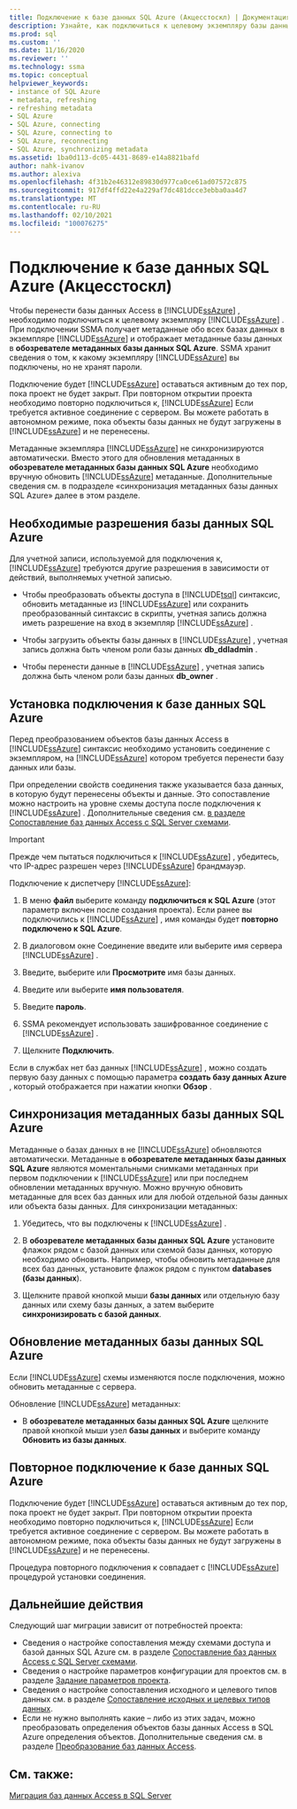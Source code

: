 ```yaml
---
title: Подключение к базе данных SQL Azure (Акцесстоскл) | Документация Майкрософт
description: Узнайте, как подключиться к целевому экземпляру базы данных SQL Azure для миграции баз данных Access. SSMA получает метаданные о базах данных в базе данных SQL Azure.
ms.prod: sql
ms.custom: ''
ms.date: 11/16/2020
ms.reviewer: ''
ms.technology: ssma
ms.topic: conceptual
helpviewer_keywords:
- instance of SQL Azure
- metadata, refreshing
- refreshing metadata
- SQL Azure
- SQL Azure, connecting
- SQL Azure, connecting to
- SQL Azure, reconnecting
- SQL Azure, synchronizing metadata
ms.assetid: 1ba0d113-dc05-4431-8689-e14a8821bafd
author: nahk-ivanov
ms.author: alexiva
ms.openlocfilehash: 4f31b2e46312e89830d977ca0ce61ad07572c875
ms.sourcegitcommit: 917df4ffd22e4a229af7dc481dcce3ebba0aa4d7
ms.translationtype: MT
ms.contentlocale: ru-RU
ms.lasthandoff: 02/10/2021
ms.locfileid: "100076275"
---
```

# <a name="connecting-to-azure-sql-database-accesstosql"></a>Подключение к базе данных SQL Azure (Акцесстоскл)

Чтобы перенести базы данных Access в [!INCLUDE[ssAzure](../../includes/ssazure_md.md)] , необходимо подключиться к целевому экземпляру [!INCLUDE[ssAzure](../../includes/ssazure_md.md)] . При подключении SSMA получает метаданные обо всех базах данных в экземпляре [!INCLUDE[ssAzure](../../includes/ssazure_md.md)] и отображает метаданные базы данных в **обозревателе метаданных базы данных SQL Azure**. SSMA хранит сведения о том, к какому экземпляру [!INCLUDE[ssAzure](../../includes/ssazure_md.md)] вы подключены, но не хранят пароли.

Подключение будет [!INCLUDE[ssAzure](../../includes/ssazure_md.md)] оставаться активным до тех пор, пока проект не будет закрыт. При повторном открытии проекта необходимо повторно подключиться к, [!INCLUDE[ssAzure](../../includes/ssazure_md.md)] Если требуется активное соединение с сервером. Вы можете работать в автономном режиме, пока объекты базы данных не будут загружены в [!INCLUDE[ssAzure](../../includes/ssazure_md.md)] и не перенесены.

Метаданные экземпляра [!INCLUDE[ssAzure](../../includes/ssazure_md.md)] не синхронизируются автоматически. Вместо этого для обновления метаданных в **обозревателе метаданных базы данных SQL Azure** необходимо вручную обновить [!INCLUDE[ssAzure](../../includes/ssazure_md.md)] метаданные. Дополнительные сведения см. в подразделе «синхронизация метаданных базы данных SQL Azure» далее в этом разделе.

## <a name="required-azure-sql-database-permissions"></a>Необходимые разрешения базы данных SQL Azure

Для учетной записи, используемой для подключения к, [!INCLUDE[ssAzure](../../includes/ssazure_md.md)] требуются другие разрешения в зависимости от действий, выполняемых учетной записью.

- Чтобы преобразовать объекты доступа в [!INCLUDE[tsql](../../includes/tsql-md.md)] синтаксис, обновить метаданные из [!INCLUDE[ssAzure](../../includes/ssazure_md.md)] или сохранить преобразованный синтаксис в скрипты, учетная запись должна иметь разрешение на вход в экземпляр [!INCLUDE[ssAzure](../../includes/ssazure_md.md)] .

- Чтобы загрузить объекты базы данных в [!INCLUDE[ssAzure](../../includes/ssazure_md.md)] , учетная запись должна быть членом роли базы данных **db_ddladmin** .

- Чтобы перенести данные в [!INCLUDE[ssAzure](../../includes/ssazure_md.md)] , учетная запись должна быть членом роли базы данных **db_owner** .

## <a name="establishing-an-azure-sql-database-connection"></a>Установка подключения к базе данных SQL Azure

Перед преобразованием объектов базы данных Access в [!INCLUDE[ssAzure](../../includes/ssazure_md.md)] синтаксис необходимо установить соединение с экземпляром, на [!INCLUDE[ssAzure](../../includes/ssazure_md.md)] котором требуется перенести базу данных или базы.

При определении свойств соединения также указывается база данных, в которую будут перенесены объекты и данные. Это сопоставление можно настроить на уровне схемы доступа после подключения к [!INCLUDE[ssAzure](../../includes/ssazure_md.md)] . Дополнительные сведения см. [в разделе Сопоставление баз данных Access с SQL Server схемами](mapping-source-and-target-databases-accesstosql.md).
  
> [!IMPORTANT]
> Прежде чем пытаться подключиться к [!INCLUDE[ssAzure](../../includes/ssazure_md.md)] , убедитесь, что IP-адрес разрешен через [!INCLUDE[ssAzure](../../includes/ssazure_md.md)] брандмауэр.
  
Подключение к диспетчеру [!INCLUDE[ssAzure](../../includes/ssazure_md.md)]:

1. В меню **файл** выберите команду **подключиться к SQL Azure** (этот параметр включен после создания проекта).
   Если ранее вы подключились к [!INCLUDE[ssAzure](../../includes/ssazure_md.md)] , имя команды будет **повторно подключено к SQL Azure**.

2. В диалоговом окне Соединение введите или выберите имя сервера [!INCLUDE[ssAzure](../../includes/ssazure_md.md)] .

3. Введите, выберите или **Просмотрите** имя базы данных.

4. Введите или выберите **имя пользователя**.

5. Введите **пароль**.

6. SSMA рекомендует использовать зашифрованное соединение с [!INCLUDE[ssAzure](../../includes/ssazure_md.md)] .

7. Щелкните **Подключить**.
  
Если в службах нет баз данных [!INCLUDE[ssAzure](../../includes/ssazure_md.md)] , можно создать первую базу данных с помощью параметра **создать базу данных Azure** , который отображается при нажатии кнопки **Обзор** .

## <a name="synchronizing-azure-sql-database-metadata"></a>Синхронизация метаданных базы данных SQL Azure

Метаданные о базах данных в не [!INCLUDE[ssAzure](../../includes/ssazure_md.md)] обновляются автоматически. Метаданные в **обозревателе метаданных базы данных SQL Azure** являются моментальными снимками метаданных при первом подключении к [!INCLUDE[ssAzure](../../includes/ssazure_md.md)] или при последнем обновлении метаданных вручную. Можно вручную обновить метаданные для всех баз данных или для любой отдельной базы данных или объекта базы данных. Для синхронизации метаданных:

1. Убедитесь, что вы подключены к [!INCLUDE[ssAzure](../../includes/ssazure_md.md)] .

2. В **обозревателе метаданных базы данных SQL Azure** установите флажок рядом с базой данных или схемой базы данных, которую необходимо обновить.
   Например, чтобы обновить метаданные для всех баз данных, установите флажок рядом с пунктом **databases (базы данных**).

3. Щелкните правой кнопкой мыши **базы данных** или отдельную базу данных или схему базы данных, а затем выберите **синхронизировать с базой данных**.

## <a name="refreshing-azure-sql-database-metadata"></a>Обновление метаданных базы данных SQL Azure

Если [!INCLUDE[ssAzure](../../includes/ssazure_md.md)] схемы изменяются после подключения, можно обновить метаданные с сервера.

Обновление [!INCLUDE[ssAzure](../../includes/ssazure_md.md)] метаданных:

- В **обозревателе метаданных базы данных SQL Azure** щелкните правой кнопкой мыши узел **базы данных** и выберите команду **Обновить из базы данных**.

## <a name="reconnecting-to-azure-sql-database"></a>Повторное подключение к базе данных SQL Azure

Подключение будет [!INCLUDE[ssAzure](../../includes/ssazure_md.md)] оставаться активным до тех пор, пока проект не будет закрыт. При повторном открытии проекта необходимо повторно подключиться к, [!INCLUDE[ssAzure](../../includes/ssazure_md.md)] Если требуется активное соединение с сервером. Вы можете работать в автономном режиме, пока объекты базы данных не будут загружены в [!INCLUDE[ssAzure](../../includes/ssazure_md.md)] и не перенесены.

Процедура повторного подключения к совпадает с [!INCLUDE[ssAzure](../../includes/ssazure_md.md)] процедурой установки соединения.

## <a name="next-steps"></a>Дальнейшие действия

Следующий шаг миграции зависит от потребностей проекта:

- Сведения о настройке сопоставления между схемами доступа и базой данных SQL Azure см. в разделе [Сопоставление баз данных Access с SQL Server схемами](mapping-source-and-target-databases-accesstosql.md).
- Сведения о настройке параметров конфигурации для проектов см. в разделе [Задание параметров проекта](setting-conversion-and-migration-options-accesstosql.md).
- Сведения о настройке сопоставления исходного и целевого типов данных см. в разделе [Сопоставление исходных и целевых типов данных](mapping-source-and-target-data-types-accesstosql.md).
- Если не нужно выполнять какие – либо из этих задач, можно преобразовать определения объектов базы данных Access в SQL Azure определения объектов. Дополнительные сведения см. в разделе [Преобразование баз данных Access](converting-access-database-objects-accesstosql.md).

## <a name="see-also"></a>См. также:

[Миграция баз данных Access в SQL Server](migrating-access-databases-to-sql-server-azure-sql-db-accesstosql.md)
